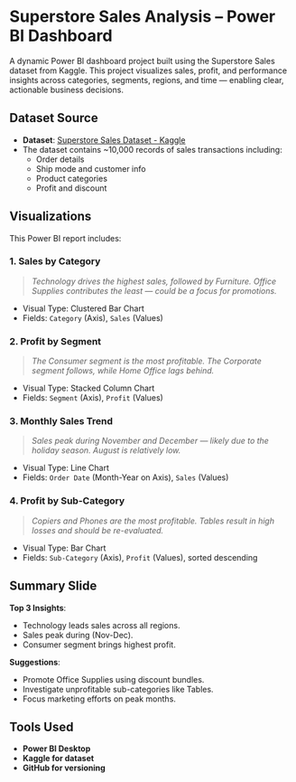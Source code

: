 # Superstore Sales Analysis – Power BI Dashboard

A dynamic Power BI dashboard project built using the Superstore Sales dataset from Kaggle. This project visualizes sales, profit, and performance insights across categories, segments, regions, and time — enabling clear, actionable business decisions.

## Dataset Source

- **Dataset**: [Superstore Sales Dataset - Kaggle](https://www.kaggle.com/datasets/vivek468/superstore-dataset-final)
- The dataset contains ~10,000 records of sales transactions including:
  - Order details
  - Ship mode and customer info
  - Product categories
  - Profit and discount

## Visualizations

This Power BI report includes:

### 1. **Sales by Category**
> *Technology drives the highest sales, followed by Furniture. Office Supplies contributes the least — could be a focus for promotions.*

- Visual Type: Clustered Bar Chart
- Fields: `Category` (Axis), `Sales` (Values)

### 2. **Profit by Segment**
>  *The Consumer segment is the most profitable. The Corporate segment follows, while Home Office lags behind.*

- Visual Type: Stacked Column Chart
- Fields: `Segment` (Axis), `Profit` (Values)

### 3. **Monthly Sales Trend**
> *Sales peak during November and December — likely due to the holiday season. August is relatively low.*

- Visual Type: Line Chart
- Fields: `Order Date` (Month-Year on Axis), `Sales` (Values)

### 4. **Profit by Sub-Category**
> *Copiers and Phones are the most profitable. Tables result in high losses and should be re-evaluated.*

- Visual Type: Bar Chart
- Fields: `Sub-Category` (Axis), `Profit` (Values), sorted descending

## Summary Slide

**Top 3 Insights**:

- Technology leads sales across all regions.
- Sales peak during (Nov-Dec).
- Consumer segment brings highest profit.

**Suggestions**:

- Promote Office Supplies using discount bundles.
- Investigate unprofitable sub-categories like Tables.
- Focus marketing efforts on peak months.

## Tools Used
- **Power BI Desktop**
- **Kaggle for dataset**
- **GitHub for versioning**




